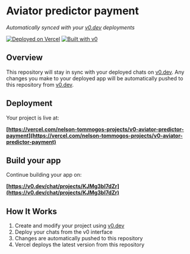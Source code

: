 # Aviator predictor payment

*Automatically synced with your [v0.dev](https://v0.dev) deployments*

[![Deployed on Vercel](https://img.shields.io/badge/Deployed%20on-Vercel-black?style=for-the-badge&logo=vercel)](https://vercel.com/nelson-tommogos-projects/v0-aviator-predictor-payment)
[![Built with v0](https://img.shields.io/badge/Built%20with-v0.dev-black?style=for-the-badge)](https://v0.dev/chat/projects/KJMg3bI7dZr)

## Overview

This repository will stay in sync with your deployed chats on [v0.dev](https://v0.dev).
Any changes you make to your deployed app will be automatically pushed to this repository from [v0.dev](https://v0.dev).

## Deployment

Your project is live at:

**[https://vercel.com/nelson-tommogos-projects/v0-aviator-predictor-payment](https://vercel.com/nelson-tommogos-projects/v0-aviator-predictor-payment)**

## Build your app

Continue building your app on:

**[https://v0.dev/chat/projects/KJMg3bI7dZr](https://v0.dev/chat/projects/KJMg3bI7dZr)**

## How It Works

1. Create and modify your project using [v0.dev](https://v0.dev)
2. Deploy your chats from the v0 interface
3. Changes are automatically pushed to this repository
4. Vercel deploys the latest version from this repository